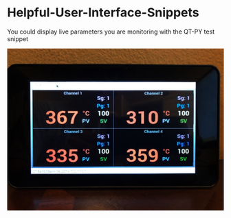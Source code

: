 # Helpful-User-Interface-Snippets

You could display live parameters you are monitoring with the QT-PY test snippet

<img src="images/4_ch_text_display.jpg" width="700">



